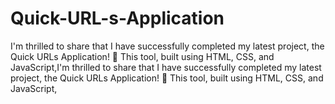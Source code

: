 # Quick-URL-s-Application
I'm thrilled to share that I have successfully completed my latest project, the Quick URLs Application! 🎉 This tool, built using HTML, CSS, and JavaScript,I'm thrilled to share that I have successfully completed my latest project, the Quick URLs Application! 🎉 This tool, built using HTML, CSS, and JavaScript,
